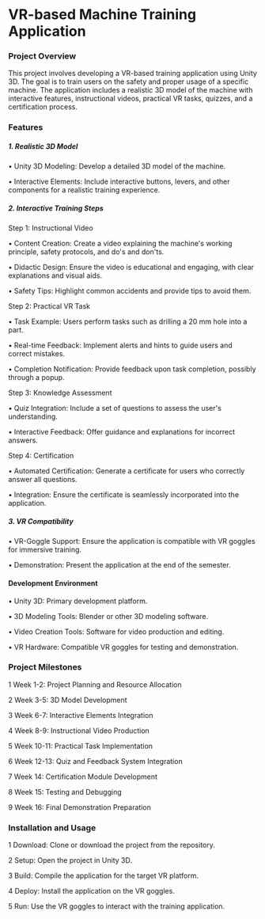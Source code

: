 <h1>VR-based Machine Training Application</h1>

<h3>Project Overview</h3>

This project involves developing a VR-based training application using Unity 3D. The goal is to train users on the safety and proper usage of a specific machine. The application includes a realistic 3D model of the machine with interactive features, instructional videos, practical VR tasks, quizzes, and a certification process.

<h3>Features</h3>

<h5>1. Realistic 3D Model</h5>
   
  • Unity 3D Modeling: Develop a detailed 3D model of the machine.
 
  • Interactive Elements: Include interactive buttons, levers, and other components for a realistic training experience.
 
<h5>2. Interactive Training Steps</h5>
   
Step 1: Instructional Video

 • Content Creation: Create a video explaining the machine's working principle, safety protocols, and do's and don'ts.
 
 • Didactic Design: Ensure the video is educational and engaging, with clear explanations and visual aids.
 
 • Safety Tips: Highlight common accidents and provide tips to avoid them.
 
Step 2: Practical VR Task

 • Task Example: Users perform tasks such as drilling a 20 mm hole into a part.
 
 • Real-time Feedback: Implement alerts and hints to guide users and correct mistakes.
 
 • Completion Notification: Provide feedback upon task completion, possibly through a popup.
 
Step 3: Knowledge Assessment

 • Quiz Integration: Include a set of questions to assess the user's understanding.
 
 • Interactive Feedback: Offer guidance and explanations for incorrect answers.
 
Step 4: Certification

 • Automated Certification: Generate a certificate for users who correctly answer all questions.
 
 • Integration: Ensure the certificate is seamlessly incorporated into the application.

<h5>3. VR Compatibility</h5>
   
 • VR-Goggle Support: Ensure the application is compatible with VR goggles for immersive training.
 
 • Demonstration: Present the application at the end of the semester.
 
<h4>Development Environment</h4>

 • Unity 3D: Primary development platform.
 
 • 3D Modeling Tools: Blender or other 3D modeling software.
 
 • Video Creation Tools: Software for video production and editing.
 
 • VR Hardware: Compatible VR goggles for testing and demonstration.
 
<h3>Project Milestones</h3>

 1 Week 1-2: Project Planning and Resource Allocation
 
 2 Week 3-5: 3D Model Development
 
 3 Week 6-7: Interactive Elements Integration
 
 4 Week 8-9: Instructional Video Production
 
 5 Week 10-11: Practical Task Implementation
 
 6 Week 12-13: Quiz and Feedback System Integration
 
 7 Week 14: Certification Module Development
 
 8 Week 15: Testing and Debugging
 
 9 Week 16: Final Demonstration Preparation
 
<h3>Installation and Usage</h3>

 1 Download: Clone or download the project from the repository.
 
 2 Setup: Open the project in Unity 3D.
 
 3 Build: Compile the application for the target VR platform.
 
 4 Deploy: Install the application on the VR goggles.
 
 5 Run: Use the VR goggles to interact with the training application.
